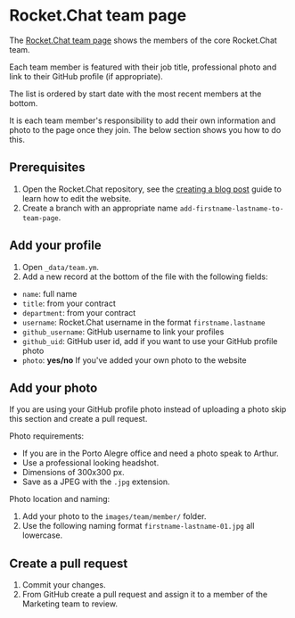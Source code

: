 # Rocket.Chat team page

The [Rocket.Chat team page](https://rocket.chat/team) shows the members of the core Rocket.Chat team.

Each team member is featured with their job title, professional photo and link to their GitHub profile (if appropriate).

The list is ordered by start date with the most recent members at the bottom.

It is each team member's responsibility to add their own information and photo to the page once they join. The below section shows you how to do this.

## Prerequisites

1. Open the Rocket.Chat repository, see the [creating a blog post](https://rocketchat.github.io/handbook/marketing/blog/posting/) guide to learn how to edit the website.
1. Create a branch with an appropriate name `add-firstname-lastname-to-team-page`.

## Add your profile

1. Open `_data/team.ym`.
1. Add a new record at the bottom of the file with the following fields:
  - `name`: full name
  - `title`: from your contract
  - `department`: from your contract
  - `username`: Rocket.Chat username in the format `firstname.lastname`
  - `github_username`: GitHub username to link your profiles
  - `github_uid`: GitHub user id, add if you want to use your GitHub profile photo
  - `photo`: **yes/no** If you've added your own photo to the website

## Add your photo

If you are using your GitHub profile photo instead of uploading a photo skip this section and create a pull request.

Photo requirements:

- If you are in the Porto Alegre office and need a photo speak to Arthur.
- Use a professional looking headshot.
- Dimensions of 300x300 px.
- Save as a JPEG with the `.jpg` extension.

Photo location and naming:

1. Add your photo to the `images/team/member/` folder.
1. Use the following naming format `firstname-lastname-01.jpg` all lowercase.

## Create a pull request

1. Commit your changes.
1. From GitHub create a pull request and assign it to a member of the Marketing team to review.
